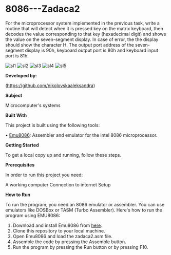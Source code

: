 # 8086---Zadaca2
For the microprocessor system implemented in the previous task, write a routine that will detect when it is pressed key on the matrix keyboard, then decodes the value corresponding to that key (hexadecimal digit) and shows the value on the seven-segment display. In case of error, the the display should show the character H. The output port address of the seven-segment display is 90h, keyboard output port is 80h and keyboard input port is 81h.

![sl1](https://github.com/nikolovskaaleksandra/8086-zad2/assets/170895283/cd1cdb75-79cd-4865-bd13-95adb3353f84)
![sl2](https://github.com/nikolovskaaleksandra/8086-zad2/assets/170895283/5b59c00a-b6d7-4d10-aeec-d76fa63b633a)
![sl3](https://github.com/nikolovskaaleksandra/8086-zad2/assets/170895283/b41904ec-3334-493b-a9d5-6d72d292c765)
![sl4](https://github.com/nikolovskaaleksandra/8086-zad2/assets/170895283/3e60dda2-c6a0-4340-a800-ddad84a81e87)
![sl5](https://github.com/nikolovskaaleksandra/8086-zad2/assets/170895283/b1de9ad6-cfea-49aa-ad01-20f959948c3c)





**Developed by:**

(https://github.com/nikolovskaaleksandra)


**Subject**

Microcomputer's systems

**Built With**

This project is built using the following tools:

•	[Emu8086](https://emu8086-microprocessor-emulator.en.softonic.com/): Assembler and emulator for the Intel 8086 microprocessor.

**Getting Started**

To get a local copy up and running, follow these steps.

**Prerequisites**

In order to run this project you need:

A working computer
Connection to internet
Setup

**How to Run**

To run the program, you need an 8086 emulator or assembler. You can use emulators like DOSBox or TASM (Turbo Assembler). Here's how to run the program using EMU8086:
1.	Download and install Emu8086 from [here](https://emu8086-microprocessor-emulator.en.softonic.com/).
2.	Clone this repository to your local machine.
3.	Open Emu8086 and load the zadaca2.asm file.
4.	Assemble the code by pressing the Assemble button.
5.	Run the program by pressing the Run button or by pressing F10.
